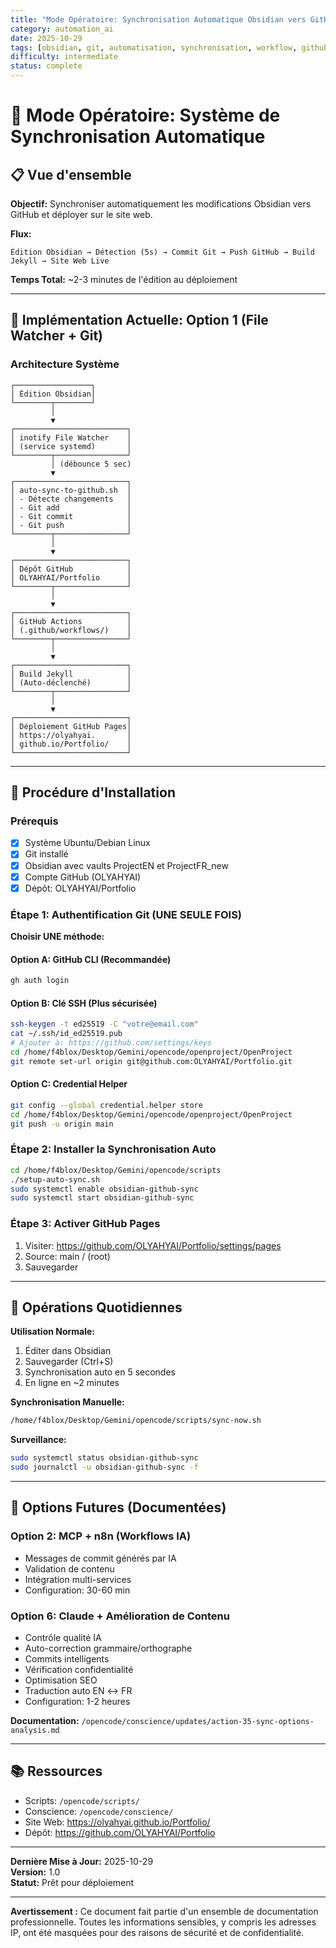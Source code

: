 ```yaml
---
title: "Mode Opératoire: Synchronisation Automatique Obsidian vers GitHub"
category: automation_ai
date: 2025-10-29
tags: [obsidian, git, automatisation, synchronisation, workflow, github-pages]
difficulty: intermediate
status: complete
---
```


# 🔄 Mode Opératoire: Système de Synchronisation Automatique

## 📋 Vue d'ensemble

**Objectif:** Synchroniser automatiquement les modifications Obsidian vers GitHub et déployer sur le site web.

**Flux:**
```
Édition Obsidian → Détection (5s) → Commit Git → Push GitHub → Build Jekyll → Site Web Live
```

**Temps Total:** ~2-3 minutes de l'édition au déploiement

---

## 🎯 Implémentation Actuelle: Option 1 (File Watcher + Git)

### Architecture Système

```
┌─────────────────┐
│ Édition Obsidian│
└────────┬────────┘
         │
         ▼
┌─────────────────────────┐
│ inotify File Watcher    │
│ (service systemd)       │
└────────┬────────────────┘
         │ (débounce 5 sec)
         ▼
┌─────────────────────────┐
│ auto-sync-to-github.sh  │
│ - Détecte changements   │
│ - Git add               │
│ - Git commit            │
│ - Git push              │
└────────┬────────────────┘
         │
         ▼
┌─────────────────────────┐
│ Dépôt GitHub            │
│ OLYAHYAI/Portfolio      │
└────────┬────────────────┘
         │
         ▼
┌─────────────────────────┐
│ GitHub Actions          │
│ (.github/workflows/)    │
└────────┬────────────────┘
         │
         ▼
┌─────────────────────────┐
│ Build Jekyll            │
│ (Auto-déclenché)        │
└────────┬────────────────┘
         │
         ▼
┌─────────────────────────┐
│ Déploiement GitHub Pages│
│ https://olyahyai.       │
│ github.io/Portfolio/    │
└─────────────────────────┘
```

---

## 🚀 Procédure d'Installation

### Prérequis

- [x] Système Ubuntu/Debian Linux
- [x] Git installé
- [x] Obsidian avec vaults ProjectEN et ProjectFR_new
- [x] Compte GitHub (OLYAHYAI)
- [x] Dépôt: OLYAHYAI/Portfolio

### Étape 1: Authentification Git (UNE SEULE FOIS)

**Choisir UNE méthode:**

#### Option A: GitHub CLI (Recommandée)
```bash
gh auth login
```

#### Option B: Clé SSH (Plus sécurisée)
```bash
ssh-keygen -t ed25519 -C "votre@email.com"
cat ~/.ssh/id_ed25519.pub
# Ajouter à: https://github.com/settings/keys
cd /home/f4blox/Desktop/Gemini/opencode/openproject/OpenProject
git remote set-url origin git@github.com:OLYAHYAI/Portfolio.git
```

#### Option C: Credential Helper
```bash
git config --global credential.helper store
cd /home/f4blox/Desktop/Gemini/opencode/openproject/OpenProject
git push -u origin main
```

### Étape 2: Installer la Synchronisation Auto

```bash
cd /home/f4blox/Desktop/Gemini/opencode/scripts
./setup-auto-sync.sh
sudo systemctl enable obsidian-github-sync
sudo systemctl start obsidian-github-sync
```

### Étape 3: Activer GitHub Pages

1. Visiter: https://github.com/OLYAHYAI/Portfolio/settings/pages
2. Source: main / (root)
3. Sauvegarder

---

## 🔧 Opérations Quotidiennes

**Utilisation Normale:**
1. Éditer dans Obsidian
2. Sauvegarder (Ctrl+S)
3. Synchronisation auto en 5 secondes
4. En ligne en ~2 minutes

**Synchronisation Manuelle:**
```bash
/home/f4blox/Desktop/Gemini/opencode/scripts/sync-now.sh
```

**Surveillance:**
```bash
sudo systemctl status obsidian-github-sync
sudo journalctl -u obsidian-github-sync -f
```

---

## 🔮 Options Futures (Documentées)

### Option 2: MCP + n8n (Workflows IA)
- Messages de commit générés par IA
- Validation de contenu
- Intégration multi-services
- Configuration: 30-60 min

### Option 6: Claude + Amélioration de Contenu
- Contrôle qualité IA
- Auto-correction grammaire/orthographe
- Commits intelligents
- Vérification confidentialité
- Optimisation SEO
- Traduction auto EN ↔ FR
- Configuration: 1-2 heures

**Documentation:** `/opencode/conscience/updates/action-35-sync-options-analysis.md`

---

## 📚 Ressources

- Scripts: `/opencode/scripts/`
- Conscience: `/opencode/conscience/`
- Site Web: https://olyahyai.github.io/Portfolio/
- Dépôt: https://github.com/OLYAHYAI/Portfolio

---

**Dernière Mise à Jour:** 2025-10-29  
**Version:** 1.0  
**Statut:** Prêt pour déploiement

---
**Avertissement :** Ce document fait partie d'un ensemble de documentation professionnelle. Toutes les informations sensibles, y compris les adresses IP, ont été masquées pour des raisons de sécurité et de confidentialité.